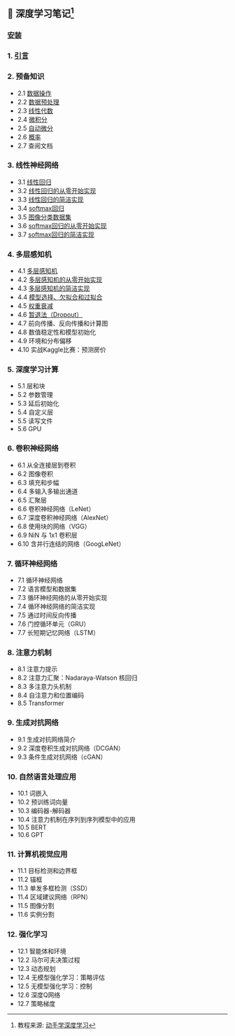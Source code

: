 ## :watermelon: 深度学习笔记[^1]

### [安装](./Week01/Day1.ipynb)

### 1. [引言](./Week01/Day2.ipynb)

### 2. 预备知识

- 2.1 [数据操作](./Week01/Day3.ipynb)
- 2.2 [数据预处理](./Week01/Day4.ipynb)
- 2.3 [线性代数](./Week01/Day5.ipynb)
- 2.4 [微积分](./Week01/Day6.ipynb)
- 2.5 [自动微分](./Week01/Day7.ipynb)
- 2.6 [概率](./Week02/Day1.ipynb)
- 2.7 查阅文档

### 3. 线性神经网络
- 3.1 [线性回归](./Week02/Day2.ipynb)
- 3.2 [线性回归的从零开始实现](./Week02/Day3.ipynb)
- 3.3 [线性回归的简洁实现](./Week02/Day4.ipynb)
- 3.4 [softmax回归](./Week02/Day5.ipynb)
- 3.5 [图像分类数据集](./Week02/Day6.ipynb)
- 3.6 [softmax回归的从零开始实现](./Week02/Day7.ipynb)
- 3.7 [softmax回归的简洁实现](./Week03/Day1.ipynb)

### 4. 多层感知机
- 4.1 [多层感知机](./Week03/Day2.ipynb)
- 4.2 [多层感知机的从零开始实现](./Week03/Day3.ipynb)
- 4.3 [多层感知机的简洁实现](./Week03/Day4.ipynb)
- 4.4 [模型选择、欠拟合和过拟合](./Week03/Day5.ipynb)
- 4.5 [权重衰减](./Week03/Day6.ipynb)
- 4.6 [暂退法（Dropout）](./Week03/Day7.ipynb)
- 4.7 前向传播、反向传播和计算图
- 4.8 数值稳定性和模型初始化
- 4.9 环境和分布偏移
- 4.10 实战Kaggle比赛：预测房价

### 5. 深度学习计算
- 5.1 层和块
- 5.2 参数管理
- 5.3 延后初始化
- 5.4 自定义层
- 5.5 读写文件
- 5.6 GPU

### 6. 卷积神经网络
- 6.1 从全连接层到卷积
- 6.2 图像卷积
- 6.3 填充和步幅
- 6.4 多输入多输出通道
- 6.5 汇聚层
- 6.6 卷积神经网络（LeNet）
- 6.7 深度卷积神经网络（AlexNet）
- 6.8 使用块的网络（VGG）
- 6.9 NiN 与 1x1 卷积层
- 6.10 含并行连结的网络（GoogLeNet）

### 7. 循环神经网络
- 7.1 循环神经网络
- 7.2 语言模型和数据集
- 7.3 循环神经网络的从零开始实现
- 7.4 循环神经网络的简洁实现
- 7.5 通过时间反向传播
- 7.6 门控循环单元（GRU）
- 7.7 长短期记忆网络（LSTM）

### 8. 注意力机制
- 8.1 注意力提示
- 8.2 注意力汇聚：Nadaraya-Watson 核回归
- 8.3 多注意力头机制
- 8.4 自注意力和位置编码
- 8.5 Transformer

### 9. 生成对抗网络
- 9.1 生成对抗网络简介
- 9.2 深度卷积生成对抗网络（DCGAN）
- 9.3 条件生成对抗网络（cGAN）

### 10. 自然语言处理应用
- 10.1 词嵌入
- 10.2 预训练词向量
- 10.3 编码器-解码器
- 10.4 注意力机制在序列到序列模型中的应用
- 10.5 BERT
- 10.6 GPT

### 11. 计算机视觉应用
- 11.1 目标检测和边界框
- 11.2 锚框
- 11.3 单发多框检测（SSD）
- 11.4 区域建议网络（RPN）
- 11.5 图像分割
- 11.6 实例分割

### 12. 强化学习
- 12.1 智能体和环境
- 12.2 马尔可夫决策过程
- 12.3 动态规划
- 12.4 无模型强化学习：策略评估
- 12.5 无模型强化学习：控制
- 12.6 深度Q网络
- 12.7 策略梯度 

[^1]: 教程来源: [动手学深度学习](https://zh.d2l.ai/)